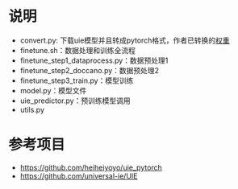 # 说明
- convert.py: 下载uie模型并且转成pytorch格式，作者已转换的[权重](https://huggingface.co/Tongjilibo/uie-base)
- finetune.sh：数据处理和训练全流程
- finetune_step1_dataprocess.py：数据预处理1
- finetune_step2_doccano.py：数据预处理2
- finetune_step3_train.py：模型训练
- model.py：模型文件
- uie_predictor.py：预训练模型调用
- utils.py

# 参考项目
- https://github.com/heiheiyoyo/uie_pytorch
- https://github.com/universal-ie/UIE